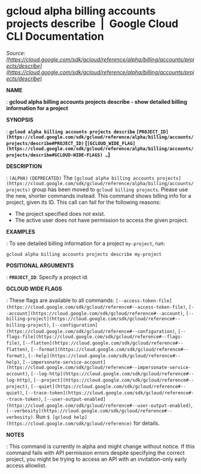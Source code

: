 # gcloud alpha billing accounts projects describe  |  Google Cloud CLI Documentation

*Source: [https://cloud.google.com/sdk/gcloud/reference/alpha/billing/accounts/projects/describe](https://cloud.google.com/sdk/gcloud/reference/alpha/billing/accounts/projects/describe)*

**NAME**

: **gcloud alpha billing accounts projects describe - show detailed billing information for a project**

**SYNOPSIS**

: **`gcloud alpha billing accounts projects describe` `[PROJECT_ID](https://cloud.google.com/sdk/gcloud/reference/alpha/billing/accounts/projects/describe#PROJECT_ID)` [`[GCLOUD_WIDE_FLAG](https://cloud.google.com/sdk/gcloud/reference/alpha/billing/accounts/projects/describe#GCLOUD-WIDE-FLAGS) …`]**

**DESCRIPTION**

: `(ALPHA)` `(DEPRECATED)` The `[gcloud alpha
billing accounts projects](https://cloud.google.com/sdk/gcloud/reference/alpha/billing/accounts/projects)` group has been moved to `gcloud
billing projects`. Please use the new, shorter commands instead.
This command shows billing info for a project, given its ID.
This call can fail for the following reasons:

- The project specified does not exist.
- The active user does not have permission to access the given project.

**EXAMPLES**

: To see detailed billing information for a project `my-project`, run:

```
gcloud alpha billing accounts projects describe my-project
```

**POSITIONAL ARGUMENTS**

: **`PROJECT_ID`**:
Specify a project id.

**GCLOUD WIDE FLAGS**

: These flags are available to all commands: `[--access-token-file](https://cloud.google.com/sdk/gcloud/reference#--access-token-file)`,
`[--account](https://cloud.google.com/sdk/gcloud/reference#--account)`, `[--billing-project](https://cloud.google.com/sdk/gcloud/reference#--billing-project)`,
`[--configuration](https://cloud.google.com/sdk/gcloud/reference#--configuration)`,
`[--flags-file](https://cloud.google.com/sdk/gcloud/reference#--flags-file)`,
`[--flatten](https://cloud.google.com/sdk/gcloud/reference#--flatten)`, `[--format](https://cloud.google.com/sdk/gcloud/reference#--format)`, `[--help](https://cloud.google.com/sdk/gcloud/reference#--help)`, `[--impersonate-service-account](https://cloud.google.com/sdk/gcloud/reference#--impersonate-service-account)`,
`[--log-http](https://cloud.google.com/sdk/gcloud/reference#--log-http)`,
`[--project](https://cloud.google.com/sdk/gcloud/reference#--project)`, `[--quiet](https://cloud.google.com/sdk/gcloud/reference#--quiet)`, `[--trace-token](https://cloud.google.com/sdk/gcloud/reference#--trace-token)`, `[--user-output-enabled](https://cloud.google.com/sdk/gcloud/reference#--user-output-enabled)`,
`[--verbosity](https://cloud.google.com/sdk/gcloud/reference#--verbosity)`.
Run `$ [gcloud help](https://cloud.google.com/sdk/gcloud/reference)` for details.

**NOTES**

: This command is currently in alpha and might change without notice. If this
command fails with API permission errors despite specifying the correct project,
you might be trying to access an API with an invitation-only early access
allowlist.